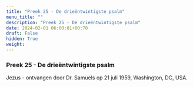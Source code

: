 ```yaml
---
title: "Preek 25 - De drieëntwintigste psalm"
menu_title: ""
description: "Preek 25 - De drieëntwintigste psalm"
date: 2024-02-01 06:00:01+00:78
draft: False
hidden: True
weight:
---
```

### Preek 25 - De drieëntwintigste psalm

Jezus - ontvangen door Dr. Samuels op 21 juli 1959, Washington, DC, USA.
